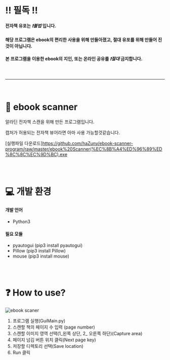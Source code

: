 # ‼ 필독 ‼
#### 전자책 유포는 *❗불법* 입니다.
#### 해당 프로그램은 ebook의 편리한 사용을 위해 만들아졌고, 절대 유포를 위해 만들어 진것이 아닙니다.
#### 본 프로그램을 이용한 ebook의 지인, 또는 온라인 공유를 *❗절대* 금지합니다.


<br>

---

<br>

# 📖 ebook scanner

알라딘 전자책 스캔을 위해 만든 프로그램입니다.

캡처가 허용되는 전자책 뷰어라면 아마 사용 가능할것같습니다.

[실행파일 다운로드]https://github.com/haZuny/ebook-scanner-program/raw/master/ebook%20Scanner(%EC%8B%A4%ED%96%89%ED%8C%8C%EC%9D%BC).exe

<br>
<br>

# 💻 개발 환경

#### 개발 언어
* Python3

#### 필요 모듈
- pyautogui (pip3 install pyautogui)
- Pillow (pip3 install Pillow)
- mouse (pip3 install mouse)

<br>
<br>

# ❓ How to use?
![ebook scaner](https://user-images.githubusercontent.com/64102831/214788758-28cc6c55-c012-4fb2-b78d-9ad60ecd0705.PNG)
1. 프로그램 실행(GuiMain.py)
2. 스캔할 책의 페이지 수 입력 (page number)
3. 스캔할 이미지 영역 선택(1_왼쪽 상단, 2_ 오른쪽 하단)(Capture area)
4. 페이지 넘김 버튼 위치 클릭(Next page key)
5. 저장할 디렉토리 선택(Save location)
6. Run 클릭

